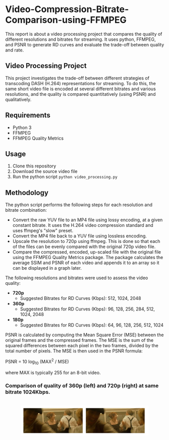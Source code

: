 # Video-Compression-Bitrate-Comparison-using-FFMPEG
This report is about a video processing project that compares the quality of different resolutions and bitrates for streaming. It uses python, FFMPEG, and PSNR to generate RD curves and evaluate the trade-off between quality and rate.

## Video Processing Project
This project investigates the trade-off between different strategies of transcoding DASH (H.264) representations for streaming. To do this, the same short video file is encoded at several different bitrates and various resolutions, and the quality is compared quantitatively (using PSNR) and qualitatively.

## Requirements
- Python 3
- FFMPEG
- FFMPEG Quality Metrics

## Usage
1. Clone this repository
2. Download the source video file
3. Run the python script `python video_processing.py`

## Methodology
The python script performs the following steps for each resolution and bitrate combination:
- Convert the raw YUV file to an MP4 file using lossy encoding, at a given constant bitrate. It uses the H.264 video compression standard and uses ffmpeg's "slow" preset.
- Convert the MP4 file back to a YUV file using lossless encoding.
- Upscale the resolution to 720p using ffmpeg. This is done so that each of the files can be evenly compared with the original 720p video file.
- Compare the compressed, encoded, up-scaled file with the original file using the FFMPEG Quality Metrics package. The package calculates the average SSIM and PSNR of each video and appends it to an array so it can be displayed in a graph later.

The following resolutions and bitrates were used to assess the video quality:
- **720p**
  - Suggested Bitrates for RD Curves (Kbps): 512, 1024, 2048
- **360p**
  - Suggested Bitrates for RD Curves (Kbps): 96, 128, 256, 284, 512, 1024, 2048
- **180p**
  - Suggested Bitrates for RD Curves (Kbps): 64, 96, 128, 256, 512, 1024

PSNR is calculated by computing the Mean Square Error (MSE) between the original frames and the compressed frames. The MSE is the sum of the squared differences between each pixel in the two frames, divided by the total number of pixels. The MSE is then used in the PSNR formula:

<div style=“text-align:center;”> <span style=“font-size:1.5em;”> PSNR = 10 log<sub>10</sub> <span style=“position:relative; top:-0.5em;”>(MAX<sup>2</sup> / MSE)</span> </span> </div>

where MAX is typically 255 for an 8-bit video.

### Comparison of quality of 360p (left) and 720p (right) at same bitrate 1024Kbps.

<p align="center">
</br>
<img src="1024kbps%20comparison.png" alt="1024Kbps Comparison" width = "80%" height="50%">
</p>
